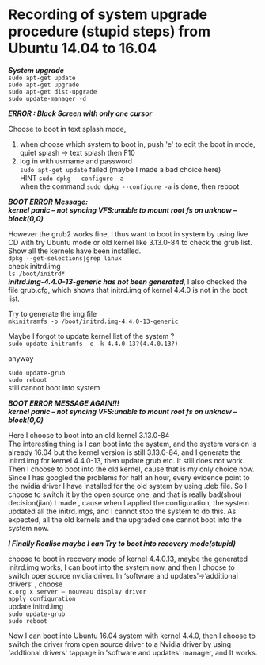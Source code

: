 # Recording of system upgrade procedure  (stupid steps) from Ubuntu 14.04 to 16.04

***System upgrade***    
`sudo apt-get update` </br>
`sudo apt-get upgrade` </br>
`sudo apt-get dist-upgrade` </br>
`sudo update-manager -d` </br>

***ERROR : Black Screen with only one cursor***

Choose to boot in text splash mode,  </br>
1. when choose which system to boot in, push 'e' to edit the  boot in mode,    
    quiet splash -> text splash then F10 </br>
2. log in with usrname and password </br>
    `sudo apt-get update`  failed (maybe I made a bad choice here) </br>
HINT `sudo dpkg --configure -a` </br>
when the command `sudo dpkg --configure -a` is done, then reboot </br>

***BOOT ERROR Message:***    
***kernel panic – not syncing VFS:unable to mount root fs on unknow – block(0,0)***    

However the grub2 works fine, I thus want to boot in system by using live CD with try Ubuntu mode or old kernel like 3.13.0-84 to check the grub list. </br>
Show all the kernels have been installed. </br>
``dpkg --get-selections|grep linux`` </br>
check initrd.img </br>
``ls /boot/initrd*`` </br>
***initrd.img-4.4.0-13-generic has not been generated***, I also checked the file grub.cfg, which shows that initrd.img of kernel 4.4.0 is not in the boot list. </br>

Try to generate the img file </br>
`mkinitramfs -o /boot/initrd.img-4.4.0-13-generic` </br>

Maybe I forgot to update kernel list of the system ? </br>
`sudo update-initramfs -c -k 4.4.0-13?(4.4.0.13?)`  </br>

anyway

`sudo update-grub` </br>
`sudo reboot` </br>
still cannot boot into system </br>

***BOOT ERROR MESSAGE AGAIN!!!*** </br>
***kernel panic – not syncing VFS:unable to mount root fs on unknow – block(0,0)*** </br>
 
Here I choose to boot into an old kernel 3.13.0-84 </br>
The interesting thing is I can boot into the system, and the system version is already 16.04 but the kernel version is still 3.13.0-84, and I generate the initrd.img for kernel 4.4.0-13, then update grub etc. It still does not work. Then I choose to boot into the old kernel, cause that is my only choice now. Since I has googled the problems for half an hour, every evidence point to the nvidia driver I have installed for the old system by using .deb file. So I choose to switch it by the open source one, and that is really bad(shou) decision(jian) I made , cause when I applied the configuration, the system updated all the initrd.imgs, and I cannot stop the system to do this. As expected, all the old kernels and the upgraded one cannot boot into the system now. </br>

***I Finally Realise maybe I can Try to boot into recovery mode(stupid)*** </br>

choose to boot in recovery mode of kernel 4.4.0.13, maybe the generated initrd.img works, I can boot into the system now. and then I choose to switch opensource nvidia driver. In ‘software and updates’→’additional drivers’ , choose </br>
`x.org x server – nouveau display driver`  </br>
`apply configuration` </br>
update initrd.img </br>
`sudo update-grub` </br>
`sudo reboot` </br>

Now I can boot into Ubuntu 16.04 system with kernel 4.4.0, then I choose to switch the driver from open source driver to a Nvidia driver by using 'addtional drivers' tappage in 'software and updates' manager, and It works.

